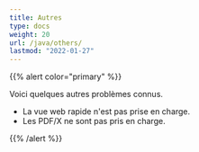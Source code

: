 ```yaml
---
title: Autres
type: docs
weight: 20
url: /java/others/
lastmod: "2022-01-27"
---
```


{{% alert color="primary" %}}

Voici quelques autres problèmes connus.

- La vue web rapide n'est pas prise en charge.
- Les PDF/X ne sont pas pris en charge.

{{% /alert %}}
